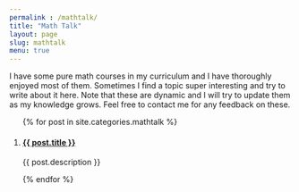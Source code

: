 ```yaml
---
permalink : /mathtalk/
title: "Math Talk"
layout: page 
slug: mathtalk
menu: true
---
```


I have some pure math courses in my curriculum and I have thoroughly enjoyed most of them. Sometimes I find a topic super interesting and try to write about it here. Note that these are dynamic and I will try to update them as my knowledge grows. Feel free to contact me for any feedback on these.

<div class="listOfPosts">
<ol class="listOfPosts">
{% for post in site.categories.mathtalk %}
    <li> <h4> <a href="{{ post.url }}">{{ post.title }}</a> </h4> <p>{{ post.description }}</p></li>
{% endfor %}
</ol>
</div>
